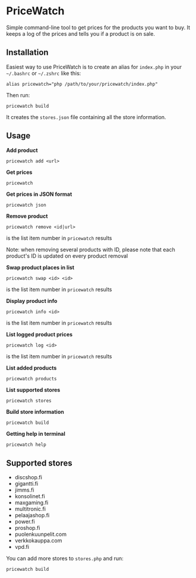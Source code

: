 # PriceWatch

Simple command-line tool to get prices for the products you want to buy. It keeps a log of the prices and tells you if a product is on sale.

## Installation

Easiest way to use PriceWatch is to create an alias for ```index.php``` in your ```~/.bashrc``` or ```~/.zshrc``` like this:

```shell
alias pricewatch="php /path/to/your/pricewatch/index.php"
```

Then run:

```shell
pricewatch build
```

It creates the ```stores.json``` file containing all the store information.

## Usage

**Add product**

```shell
pricewatch add <url>
```

**Get prices**

```powershell
pricewatch
```

**Get prices in JSON format**

```shell
pricewatch json
```

**Remove product**

```shell
pricewatch remove <id|url>
```

<id> is the list item number in ```pricewatch``` results

Note: when removing several products with ID, please note that each product's ID is updated on every product removal

**Swap product places in list**

```shell
pricewatch swap <id> <id>
```

<id> is the list item number in ```pricewatch``` results

**Display product info**

```shell
pricewatch info <id>
```

<id> is the list item number in ```pricewatch``` results

**List logged product prices**

```shell
pricewatch log <id>
```

<id> is the list item number in ```pricewatch``` results

**List added products**

```shell
pricewatch products
```

**List supported stores**

```shell
pricewatch stores
```

**Build store information**

```shell
pricewatch build
```

**Getting help in terminal**

```shell
pricewatch help
```

## Supported stores

- discshop.fi
- gigantti.fi
- jimms.fi
- konsolinet.fi
- maxgaming.fi
- multitronic.fi
- pelaajashop.fi
- power.fi
- proshop.fi
- puolenkuunpelit.com
- verkkokauppa.com
- vpd.fi

You can add more stores to ```stores.php``` and run:

```shell
pricewatch build
```

